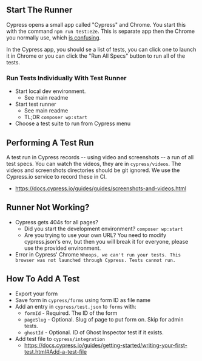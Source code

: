 
## Start The Runner
Cypress opens a small app called "Cypress" and Chrome. You start this with the command `npm run test:e2e`. This is separate app then the Chrome you normally use, which [is confusing](https://docs.cypress.io/guides/guides/launching-browsers.html#Browser-Icon).

In the Cypress app, you should se a list of tests, you can click one to launch it in Chrome or you can click the "Run All Specs" button to run all of the tests.

### Run Tests Individually With Test Runner

* Start local dev environment.
    - See main readme
* Start test runner
    - See main readme
    - TL;DR `composer wp:start`
* Choose a test suite to run from Cypress menu


## Performing A Test Run

A test run in Cypress records -- using video and screenshots -- a run of all test specs. You can watch the videos, they are in `cypress/videos`. The videos and screenshots directories should be git ignored. We use the Cypress.io service to record these in CI.

* https://docs.cypress.io/guides/guides/screenshots-and-videos.html


## Runner Not Working?
* Cypress gets 404s for all pages?
    - Did you start the development environment? `composer wp:start`
    - Are you trying to use your own URL? You need to modify cypress.json's env, but then you will break it for everyone, please use the provided environment.
* Error in Cypress' Chrome `Whoops, we can't run your tests. This browser was not launched through Cypress. Tests cannot run.`

## How To Add A Test
* Export your form
* Save form in `cypress/forms` using form ID as file name
* Add an entry in `cypress/test.json` to `forms` with:
    - `formId` - Required. The ID of the form
    - `pageSlug` - Optional. Slug of page to put form on. Skip for admin tests.
    - `ghostId` - Optional. ID of Ghost Inspector test if it exists.
* Add test file to `cypress/integration`
    - https://docs.cypress.io/guides/getting-started/writing-your-first-test.html#Add-a-test-file
    